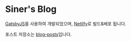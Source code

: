 # Siner's Blog

[GatsbyJS](https://www.gatsbyjs.com/)를 사용하여 개발되었으며, [Netlify](https://www.netlify.com/)로 빌드&배포 됩니다.

포스트 저장소는 [blog-posts](https://github.com/siner308/blog-posts)입니다.
